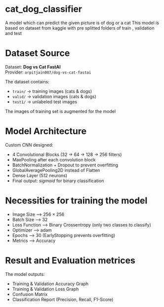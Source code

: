 # cat_dog_classifier
A model which can predict the given picture is of dog or a cat 
This model is based on dataset from kaggle with pre splitted folders of train , validation and test

# Dataset Source
Dataset: **Dog vs Cat FastAI**  
Provider: `arpitjain007/dog-vs-cat-fastai`

The dataset contains:
- `train/` → training images (cats & dogs)
- `valid/` → validation images (cats & dogs)
- `test1/` → unlabeled test images

The images of training set is augmented for the model

# Model Architecture
Custom CNN designed:

- 4 Convolutional Blocks (32 → 64 → 128 → 256  filters)
- MaxPooling after each convolution block
- BatchNormalization + Dropout to prevent overfitting
- GlobalAveragePooling2D instead of Flatten
- Dense Layer (512 neurons)
- Final output: *sigmoid* for binary classification

#  Necessities for training the model
- Image Size --> 256 × 256 
- Batch Size --> 32 
- Loss Function --> Binary Crossentropy (only two classes to classify)
- Optimizer --> adam
- Epochs --> 30 (EarlyStopping prevents overfitting) 
- Metrics --> Accuracy 

 # Result and Evaluation metrices
 The model outputs:
- Training & Validation Accuracy Graph  
- Training & Validation Loss Graph  
- Confusion Matrix  
- Classification Report (Precision, Recall, F1-Score)


